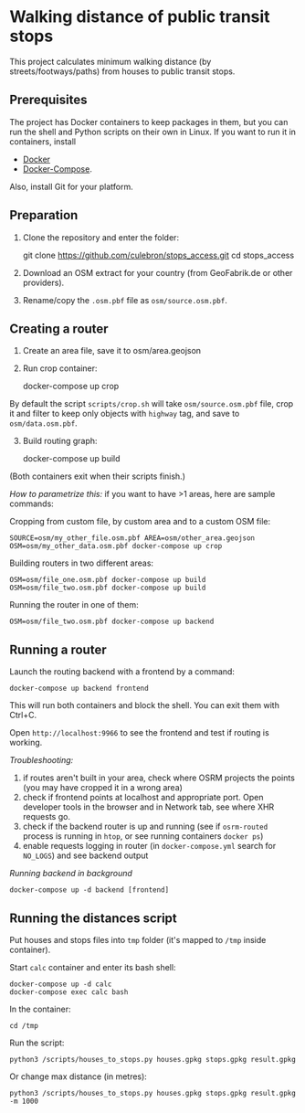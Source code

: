 # Walking distance of public transit stops

This project calculates minimum walking distance (by streets/footways/paths) from houses to public transit stops.


## Prerequisites

The project has Docker containers to keep packages in them, but you can run the shell and Python scripts on their own in Linux. If you want to run it in containers, install

* [Docker](https://docs.docker.com/engine/install/)
* [Docker-Compose](https://docs.docker.com/compose/install/).

Also, install Git for your platform.

## Preparation

1. Clone the repository and enter the folder:

    git clone https://github.com/culebron/stops_access.git
    cd stops_access

2. Download an OSM extract for your country (from GeoFabrik.de or other providers).

3. Rename/copy the `.osm.pbf` file as `osm/source.osm.pbf`.

## Creating a router

1. Create an area file, save it to osm/area.geojson
2. Run crop container:

    docker-compose up crop

By default the script `scripts/crop.sh` will take `osm/source.osm.pbf` file, crop it and filter to keep only objects with `highway` tag, and save to `osm/data.osm.pbf`.

3. Build routing graph:

    docker-compose up build

(Both containers exit when their scripts finish.)

*How to parametrize this:* if you want to have >1 areas, here are sample commands:

Cropping from custom file, by custom area and to a custom OSM file:

    SOURCE=osm/my_other_file.osm.pbf AREA=osm/other_area.geojson OSM=osm/my_other_data.osm.pbf docker-compose up crop

Building routers in two different areas:

    OSM=osm/file_one.osm.pbf docker-compose up build
    OSM=osm/file_two.osm.pbf docker-compose up build

Running the router in one of them:

    OSM=osm/file_two.osm.pbf docker-compose up backend

## Running a router

Launch the routing backend with a frontend by a command:

    docker-compose up backend frontend

This will run both containers and block the shell. You can exit them with Ctrl+C.

Open `http://localhost:9966` to see the frontend and test if routing is working.

*Troubleshooting:*

1. if routes aren't built in your area, check where OSRM projects the points (you may have cropped it in a wrong area)
2. check if frontend points at localhost and appropriate port. Open developer tools in the browser and in Network tab, see where XHR requests go.
3. check if the backend router is up and running (see if `osrm-routed` process is running in `htop`, or see running containers `docker ps`)
4. enable requests logging in router (in `docker-compose.yml` search for `NO_LOGS`) and see backend output

*Running backend in background*

    docker-compose up -d backend [frontend]

## Running the distances script

Put houses and stops files into `tmp` folder (it's mapped to `/tmp` inside container).

Start `calc` container and enter its bash shell:

    docker-compose up -d calc
    docker-compose exec calc bash

In the container:

    cd /tmp

Run the script:

    python3 /scripts/houses_to_stops.py houses.gpkg stops.gpkg result.gpkg

Or change max distance (in metres):

    python3 /scripts/houses_to_stops.py houses.gpkg stops.gpkg result.gpkg -m 1000
